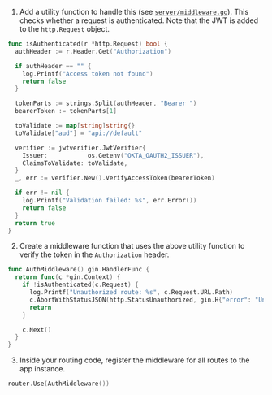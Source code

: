 1. Add a utility function to handle this (see [`server/middleware.go`](https://github.com/okta-samples/okta-go-api-sample/blob/02c9c1daef0a59bdbf531c0d67f086c99f4a1090/server/middleware.go)). This checks whether a request is authenticated. Note that the JWT is added to the `http.Request` object.

```go
func isAuthenticated(r *http.Request) bool {
  authHeader := r.Header.Get("Authorization")

  if authHeader == "" {
    log.Printf("Access token not found")
    return false
  }

  tokenParts := strings.Split(authHeader, "Bearer ")
  bearerToken := tokenParts[1]

  toValidate := map[string]string{}
  toValidate["aud"] = "api://default"

  verifier := jwtverifier.JwtVerifier{
    Issuer:           os.Getenv("OKTA_OAUTH2_ISSUER"),
    ClaimsToValidate: toValidate,
  }
  _, err := verifier.New().VerifyAccessToken(bearerToken)

  if err != nil {
    log.Printf("Validation failed: %s", err.Error())
    return false
  }
  return true
}
```

2. Create a middleware function that uses the above utility function to verify the token in the `Authorization` header. 

```go
func AuthMiddleware() gin.HandlerFunc {
  return func(c *gin.Context) {
    if !isAuthenticated(c.Request) {
      log.Printf("Unauthorized route: %s", c.Request.URL.Path)
      c.AbortWithStatusJSON(http.StatusUnauthorized, gin.H{"error": "Unauthorized route"})
      return
    }

    c.Next()
  }
}
```

3. Inside your routing code, register the middleware for all routes to the app instance.

```go
router.Use(AuthMiddleware())
```
